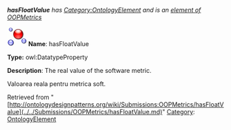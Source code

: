 ___hasFloatValue__ has [Category:OntologyElement](../../Category/OntologyElement.md "Category:OntologyElement") and is an [element of](../../Property/ElementOf.md "Property:ElementOf") [OOPMetrics](../../Submissions/OOPMetrics.md "Submissions:OOPMetrics")_


  




[![DatatypeProperty](../../images/thumb/a/a5/DatatypeProperty.gif/45px-DatatypeProperty.gif)](../../Image/DatatypeProperty.gif.md "DatatypeProperty")
__Name__: hasFloatValue 


__Type:__ owl:DatatypeProperty 


__Description__: The real value of the software metric.


  



Valoarea reala pentru metrica soft. 





Retrieved from "[http://ontologydesignpatterns.org/wiki/Submissions:OOPMetrics/hasFloatValue](../../Submissions/OOPMetrics/hasFloatValue.md)"
 [Category](http://ontologydesignpatterns.org/wiki/Special:Categories "Special:Categories"): [OntologyElement](../../Category/OntologyElement.md "Category:OntologyElement")